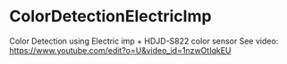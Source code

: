 # ColorDetectionElectricImp
Color Detection using Electric imp + HDJD-S822 color sensor
See video: https://www.youtube.com/edit?o=U&video_id=1nzwOtIqkEU
